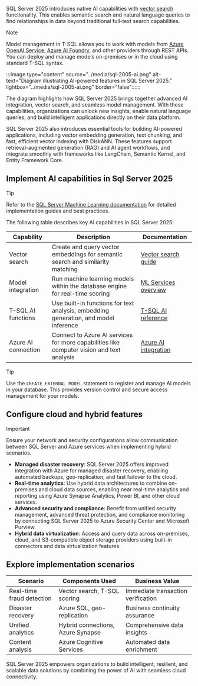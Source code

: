 SQL Server 2025 introduces native AI capabilities with [vector search](/sql/relational-databases/search/vector-search) functionality. This enables semantic search and natural language queries to find relationships in data beyond traditional full-text search capabilities.

> [!NOTE]
Model management in T-SQL allows you to work with models from [Azure OpenAI Service](/azure/ai-services/openai/overview), [Azure AI Foundry](/azure/ai-studio/concepts/model-catalog), and other providers through REST APIs. You can deploy and manage models on-premises or in the cloud using standard T-SQL syntax.

:::image type="content" source="../media/sql-2005-ai.png" alt-text="Diagram illustrating AI-powered features in SQL Server 2025." lightbox="../media/sql-2005-ai.png" border="false"::::::

The diagram highlights how SQL Server 2025 brings together advanced AI integration, vector search, and seamless model management. With these capabilities, organizations can unlock new insights, enable natural language queries, and build intelligent applications directly on their data platform.

SQL Server 2025 also introduces essential tools for building AI-powered applications, including vector embedding generation, text chunking, and fast, efficient vector indexing with DiskANN. These features support retrieval-augmented generation (RAG) and AI agent workflows, and integrate smoothly with frameworks like LangChain, Semantic Kernel, and Entity Framework Core.

## Implement AI capabilities in Sql Server 2025

> [!TIP]
Refer to the [SQL Server Machine Learning documentation](/sql/machine-learning/sql-server-machine-learning-services) for detailed implementation guides and best practices.

The following table describes key AI capabilities in SQL Server 2025:

| Capability | Description | Documentation |
|------------|-------------|---------------|
| Vector search | Create and query vector embeddings for semantic search and similarity matching | [Vector search guide](/sql/relational-databases/search/vector-search) |
| Model integration | Run machine learning models within the database engine for real-time scoring | [ML Services overview](/sql/machine-learning/sql-server-machine-learning-services) |
| T-SQL AI functions | Use built-in functions for text analysis, embedding generation, and model inference | [T-SQL AI reference](/sql/t-sql/ai-functions) |
| Azure AI connection | Connect to Azure AI services for more capabilities like computer vision and text analysis | [Azure AI integration](/sql/machine-learning/concepts/extension-azure) |

> [!TIP]
> Use the `CREATE EXTERNAL MODEL` statement to register and manage AI models in your database. This provides version control and secure access management for your models.

## Configure cloud and hybrid features

> [!IMPORTANT]
Ensure your network and security configurations allow communication between SQL Server and Azure services when implementing hybrid scenarios.

- **Managed disaster recovery**: SQL Server 2025 offers improved integration with Azure for managed disaster recovery, enabling automated backups, geo-replication, and fast failover to the cloud.
- **Real-time analytics**: Use hybrid data architectures to combine on-premises and cloud data sources, enabling near real-time analytics and reporting using Azure Synapse Analytics, Power BI, and other cloud services.
- **Advanced security and compliance**: Benefit from unified security management, advanced threat protection, and compliance monitoring by connecting SQL Server 2025 to Azure Security Center and Microsoft Purview.
- **Hybrid data virtualization**: Access and query data across on-premises, cloud, and S3-compatible object storage providers using built-in connectors and data virtualization features.

## Explore implementation scenarios

| Scenario | Components Used | Business Value |
|----------|-----------------|----------------|
| Real-time fraud detection | Vector search, T-SQL scoring | Immediate transaction verification |
| Disaster recovery | Azure SQL, geo-replication | Business continuity assurance |
| Unified analytics | Hybrid connections, Azure Synapse | Comprehensive data insights |
| Content analysis | Azure Cognitive Services | Automated data enrichment |

SQL Server 2025 empowers organizations to build intelligent, resilient, and scalable data solutions by combining the power of AI with seamless cloud connectivity.
